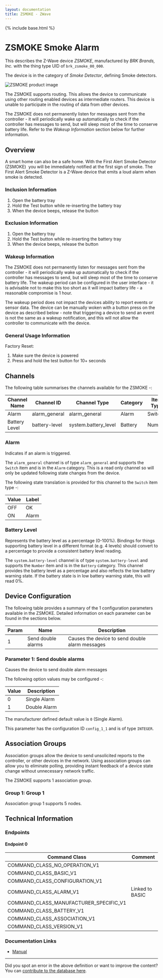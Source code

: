 ```yaml
---
layout: documentation
title: ZSMOKE - ZWave
---
```


{% include base.html %}

# ZSMOKE Smoke Alarm
This describes the Z-Wave device *ZSMOKE*, manufactured by *BRK Brands, Inc.* with the thing type UID of ```brk_zsmoke_00_000```.

The device is in the category of *Smoke Detector*, defining Smoke detectors.

![ZSMOKE product image](https://opensmarthouse.org/zwavedatabase/239/image/)


The ZSMOKE supports routing. This allows the device to communicate using other routing enabled devices as intermediate routers.  This device is unable to participate in the routing of data from other devices.

The ZSMOKE does not permanently listen for messages sent from the controller - it will periodically wake up automatically to check if the controller has messages to send, but will sleep most of the time to conserve battery life. Refer to the *Wakeup Information* section below for further information.

## Overview

A smart home can also be a safe home. With the First Alert Smoke Detector (ZSMOKE)  you will be immediately notified at the first sign of smoke. The First Alert Smoke Detector is a Z-Wave device that emits a loud alarm when smoke is detected.

### Inclusion Information

  1. Open the battery tray
  2. Hold the Test button while re-inserting the battery tray
  3. When the device beeps, release the button

### Exclusion Information

  1. Open the battery tray
  2. Hold the Test button while re-inserting the battery tray
  3. When the device beeps, release the button

### Wakeup Information

The ZSMOKE does not permanently listen for messages sent from the controller - it will periodically wake up automatically to check if the controller has messages to send, but will sleep most of the time to conserve battery life. The wakeup period can be configured in the user interface - it is advisable not to make this too short as it will impact battery life - a reasonable compromise is 1 hour.

The wakeup period does not impact the devices ability to report events or sensor data. The device can be manually woken with a button press on the device as described below - note that triggering a device to send an event is not the same as a wakeup notification, and this will not allow the controller to communicate with the device.

### General Usage Information

Factory Reset:

  1. Make sure the device is powered
  2. Press and hold the test button for 10+ seconds

## Channels

The following table summarises the channels available for the ZSMOKE -:

| Channel Name | Channel ID | Channel Type | Category | Item Type |
|--------------|------------|--------------|----------|-----------|
| Alarm | alarm_general | alarm_general | Alarm | Switch | 
| Battery Level | battery-level | system.battery_level | Battery | Number |

### Alarm
Indicates if an alarm is triggered.

The ```alarm_general``` channel is of type ```alarm_general``` and supports the ```Switch``` item and is in the ```Alarm``` category. This is a read only channel so will only be updated following state changes from the device.

The following state translation is provided for this channel to the ```Switch``` item type -:

| Value | Label     |
|-------|-----------|
| OFF | OK |
| ON | Alarm |

### Battery Level
Represents the battery level as a percentage (0-100%). Bindings for things supporting battery level in a different format (e.g. 4 levels) should convert to a percentage to provide a consistent battery level reading.

The ```system.battery-level``` channel is of type ```system.battery-level``` and supports the ```Number``` item and is in the ```Battery``` category.
This channel provides the battery level as a percentage and also reflects the low battery warning state. If the battery state is in low battery warning state, this will read 0%.


## Device Configuration

The following table provides a summary of the 1 configuration parameters available in the ZSMOKE.
Detailed information on each parameter can be found in the sections below.

| Param | Name  | Description |
|-------|-------|-------------|
| 1 | Send double alarms | Causes the device to send double alarm messages |

### Parameter 1: Send double alarms

Causes the device to send double alarm messages

The following option values may be configured -:

| Value  | Description |
|--------|-------------|
| 0 | Single Alarm |
| 1 | Double Alarm |

The manufacturer defined default value is ```0``` (Single Alarm).

This parameter has the configuration ID ```config_1_1``` and is of type ```INTEGER```.


## Association Groups

Association groups allow the device to send unsolicited reports to the controller, or other devices in the network. Using association groups can allow you to eliminate polling, providing instant feedback of a device state change without unnecessary network traffic.

The ZSMOKE supports 1 association group.

### Group 1: Group 1


Association group 1 supports 5 nodes.

## Technical Information

### Endpoints

#### Endpoint 0

| Command Class | Comment |
|---------------|---------|
| COMMAND_CLASS_NO_OPERATION_V1| |
| COMMAND_CLASS_BASIC_V1| |
| COMMAND_CLASS_CONFIGURATION_V1| |
| COMMAND_CLASS_ALARM_V1| Linked to BASIC|
| COMMAND_CLASS_MANUFACTURER_SPECIFIC_V1| |
| COMMAND_CLASS_BATTERY_V1| |
| COMMAND_CLASS_ASSOCIATION_V1| |
| COMMAND_CLASS_VERSION_V1| |

### Documentation Links

* [Manual](https://opensmarthouse.org/zwavedatabase/239/FirstAlertSmoke-Manual.pdf)

---

Did you spot an error in the above definition or want to improve the content?
You can [contribute to the database here](https://opensmarthouse.org/zwavedatabase/239).
